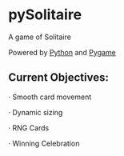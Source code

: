 # pySolitaire
A game of Solitaire

Powered by [Python](https://python.org) and [Pygame](https://pygame.org)

## Current Objectives:
&middot; Smooth card movement

&middot; Dynamic sizing

&middot; RNG Cards

&middot; Winning Celebration
